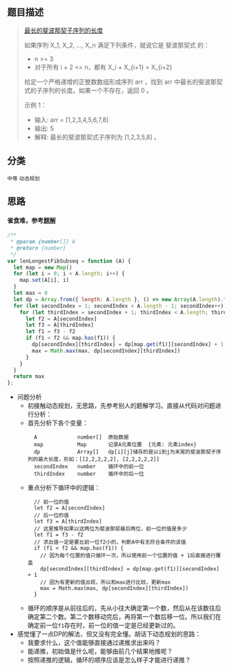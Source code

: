 ## 题目描述

> [最长的斐波那契子序列的长度](https://leetcode-cn.com/problems/length-of-longest-fibonacci-subsequence/)
>
>如果序列 X_1, X_2, ..., X_n 满足下列条件，就说它是 斐波那契式 的：
> - n >= 3
> - 对于所有 i + 2 <= n，都有 X_i + X_{i+1} = X_{i+2}
>
>给定一个严格递增的正整数数组形成序列 arr ，找到 arr 中最长的斐波那契式的子序列的长度。如果一个不存在，返回  0 。
>
>示例 1：
> - 输入: arr = [1,2,3,4,5,6,7,8]
> - 输出: 5
> - 解释: 最长的斐波那契式子序列为 [1,2,3,5,8] 。

## 分类
`中等` `动态规划`

## 思路
#### 雀食难，参考[题解](https://leetcode-cn.com/problems/length-of-longest-fibonacci-subsequence/solution/guan-fang-er-jie-fa-javascriptban-ben-by-jack-108/)
```javascript
/**
 * @param {number[]} A
 * @return {number}
 */
var lenLongestFibSubseq = function (A) {
  let map = new Map()
  for (let i = 0; i < A.length; i++) {
    map.set(A[i], i)
  }
  let max = 0
  let dp = Array.from({ length: A.length }, () => new Array(A.length).fill(2))
  for (let secondIndex = 1; secondIndex < A.length - 1; secondIndex++) {
    for (let thirdIndex = secondIndex + 1; thirdIndex < A.length; thirdIndex++) {
      let f2 = A[secondIndex]
      let f3 = A[thirdIndex]
      let f1 = f3 - f2
      if (f1 < f2 && map.has(f1)) {
        dp[secondIndex][thirdIndex] = dp[map.get(f1)][secondIndex] + 1
        max = Math.max(max, dp[secondIndex][thirdIndex])
      }
    }
  }
  return max
};

```
- 问题分析
  - 初接触动态规划，无思路，先参考别人的题解学习。直接从代码对问题进行分析：
  - 首先分析下各个变量：
    ``` 
      A             number[]  原始数据
      map           Map       记录A元素位置  {元素: 元素index}
      dp            Array[]   dp[i][j]储存的是以i到j为末尾的斐波那契子序列的最大长度，形如：[[2,2,2,2,2], [2,2,2,2,2]]
      secondIndex   number    循环中的前一位
      thirdIndex    number    循环中的后一位

    ```
  - 重点分析下循环中的逻辑：
    ```
      // 前一位的值 
      let f2 = A[secondIndex]
      // 后一位的值
      let f3 = A[thirdIndex]
      // 这里推导如果以这两位为斐波那契最后两位，前一位的值是多少
      let f1 = f3 - f2
      // 求出值一定是要比前一位f2小的，判断A中有无符合条件的该值
      if (f1 < f2 && map.has(f1)) {
        // 因为每个位置的值只循环一次，所以使用前一个位置的值 + 1后直接进行覆盖
        dp[secondIndex][thirdIndex] = dp[map.get(f1)][secondIndex] + 1
        // 因为有更新的值出现，所以和max进行比较，更新max
        max = Math.max(max, dp[secondIndex][thirdIndex])
      }
    ```
  - 循环的顺序是从前往后的，先从小往大确定第一个数，然后从在该数往后确定第二个数。第二个数移动完后，再将第一个数后移一位。所以我们在确定前一位`f1`存在时，前一位的值一定是已经更新过的。
- 感觉懂了一点DP的解法，但又没有完全懂。胡话下动态规划的思路：
  - 我要求什么，这个值能够直接通过递推求出来吗？
  - 能递推，初始值是什么呢，能够由前几个结果地推呢？
  - 按照递推的逻辑，循环的顺序应该是怎么样子才能进行递推？